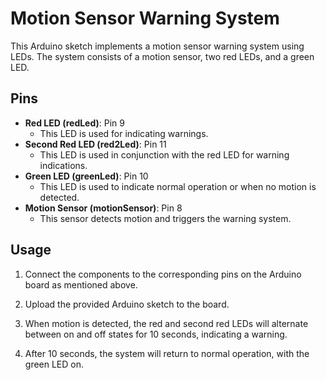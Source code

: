 # Motion Sensor Warning System

This Arduino sketch implements a motion sensor warning system using LEDs. The system consists of a motion sensor, two red LEDs, and a green LED.

## Pins

- **Red LED (redLed)**: Pin 9
  - This LED is used for indicating warnings.
- **Second Red LED (red2Led)**: Pin 11
  - This LED is used in conjunction with the red LED for warning indications.
- **Green LED (greenLed)**: Pin 10
  - This LED is used to indicate normal operation or when no motion is detected.
- **Motion Sensor (motionSensor)**: Pin 8
  - This sensor detects motion and triggers the warning system.

## Usage

1. Connect the components to the corresponding pins on the Arduino board as mentioned above.

2. Upload the provided Arduino sketch to the board.

3. When motion is detected, the red and second red LEDs will alternate between on and off states for 10 seconds, indicating a warning.

4. After 10 seconds, the system will return to normal operation, with the green LED on.
